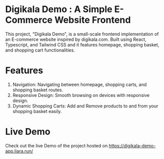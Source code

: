 ﻿# Digikala Demo : A Simple E-Commerce Website Frontend
 This project, "Digikala Demo", is a small-scale frontend implementation of an E-commerce website inspired by digikala.com.
 Built using React, Typescript, and Tailwind CSS and it features homepage, shopping basket, and shopping cart functionalities.

# Features
  1. Navigation: Navigating between homepage, shopping carts, and shopping basket routes.
  2. Responsive Design: Smooth browsing on devices with responsive design.
  3. Dynamic Shopping Carts: Add and Remove products to and from your shopping basket easily.

# Live Demo 
   Check out the live Demo of the project hosted on https://digikala-demo-app.liara.run/
